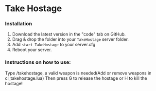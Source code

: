 # Take Hostage


### Installation
1) Download the latest version in the "code" tab on GitHub.
2) Drag & drop the folder into your `TakeHostage` server folder.
3) Add `start TakeHostage` to your server.cfg
4) Reboot your server.


### Instructions on how to use:

Type /takehostage, a valid weapon is needed(Add or remove weapons in cl_takehostage.lua)
Then press G to release the hostage or H to kill the hostage!